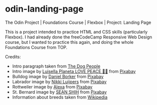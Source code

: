 # odin-landing-page
The Odin Project | Foundations Course | Flexbox | Project: Landing Page

This is a project intended to practice HTML and CSS skills (particularly Flexbox). I had already done the freeCodeCamp Responsive Web Design course, but I wanted to practice this again, and doing the whole Foundations Course from TOP.

Credits:
<ul>
    <li>
        Intro paragraph taken from <a href="https://www.rover.com/blog/dogs-called-mans-best-friend/">The Dog People</a>
    </li>
    <li>
        Intro image by <a href="https://pixabay.com/users/sweetlouise-3967705/?utm_source=link-attribution&utm_medium=referral&utm_campaign=image&utm_content=7858450">Luisella Planeta LOVE PEACE 💛💙</a> from <a href="https://pixabay.com//?utm_source=link-attribution&utm_medium=referral&utm_campaign=image&utm_content=7858450">Pixabay</a>
    </li>
    <li>
        Bulldog image by <a href="https://pixabay.com/users/danielsfotowelt-5272019/?utm_source=link-attribution&utm_medium=referral&utm_campaign=image&utm_content=2525201">Daniel Borker</a> from <a href="https://pixabay.com//?utm_source=link-attribution&utm_medium=referral&utm_campaign=image&utm_content=2525201">Pixabay</a>
    </li>
    <li>
        Labrador image by <a href="https://pixabay.com/users/lovechicco-14817111/?utm_source=link-attribution&utm_medium=referral&utm_campaign=image&utm_content=4765784">Nikki Luijpers</a> from <a href="https://pixabay.com//?utm_source=link-attribution&utm_medium=referral&utm_campaign=image&utm_content=4765784">Pixabay</a>
    </li>
    <li>
        Rottweiler image by <a href="https://pixabay.com/users/alexas_fotos-686414/?utm_source=link-attribution&utm_medium=referral&utm_campaign=image&utm_content=3477556">Alexa</a> from <a href="https://pixabay.com//?utm_source=link-attribution&utm_medium=referral&utm_campaign=image&utm_content=3477556">Pixabay</a>
    </li>
    <li>
        St. Bernard image by <a href="https://pixabay.com/users/sean1006-3930200/?utm_source=link-attribution&utm_medium=referral&utm_campaign=image&utm_content=3485788">SEAN SHIH</a> from <a href="https://pixabay.com//?utm_source=link-attribution&utm_medium=referral&utm_campaign=image&utm_content=3485788">Pixabay</a>
    </li>
    <li>
        Information about breeds taken from <a href="https://en.wikipedia.org/">Wikipedia</a>
    </li>
</ul>
